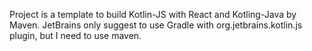Project is a template to build Kotlin-JS with React and Kotling-Java by Maven.
JetBrains only suggest to use Gradle with org.jetbrains.kotlin.js plugin, but I need to use maven. 
